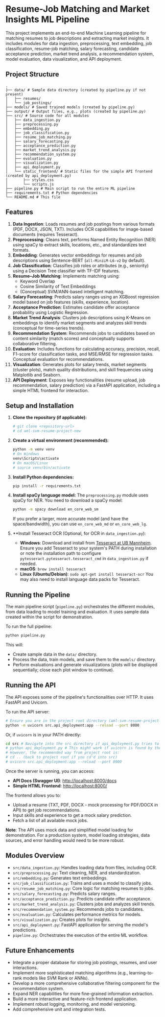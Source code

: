 # Resume-Job Matching and Market Insights ML Pipeline

This project implements an end-to-end Machine Learning pipeline for matching resumes to job descriptions and extracting market insights. It includes modules for data ingestion, preprocessing, text embedding, job classification, resume-job matching, salary forecasting, candidate acceptance prediction, market trend analysis, a recommendation system, model evaluation, data visualization, and API deployment.

## Project Structure

```
. 
├── data/ # Sample data directory (created by pipeline.py if not present)
│   ├── resumes/ 
│   └── job_postings/ 
├── models/ # Saved trained models (created by pipeline.py)
├── output/ # Output files, e.g., plots (created by pipeline.py)
├── src/ # Source code for all modules
│   ├── data_ingestion.py
│   ├── preprocessing.py
│   ├── embedding.py
│   ├── job_classification.py
│   ├── resume_job_matching.py
│   ├── salary_forecasting.py
│   ├── acceptance_prediction.py
│   ├── market_trend_analysis.py
│   ├── recommendation_system.py
│   ├── evaluation.py
│   ├── visualization.py
│   ├── api_deployment.py
│   └── static_frontend/ # Static files for the simple API frontend (created by api_deployment.py)
│       ├── styles.css
│       └── scripts.js
├── pipeline.py # Main script to run the entire ML pipeline
├── requirements.txt # Python dependencies
└── README.md # This file
```

## Features

1.  **Data Ingestion**: Loads resumes and job postings from various formats (PDF, DOCX, JSON, TXT). Includes OCR capabilities for image-based documents (requires Tesseract).
2.  **Preprocessing**: Cleans text, performs Named Entity Recognition (NER) using spaCy to extract skills, locations, etc., and standardizes text formats.
3.  **Embedding**: Generates vector embeddings for resumes and job descriptions using Sentence-BERT (`all-MiniLM-L6-v2` by default).
4.  **Job Classification**: Classifies job roles or attributes (e.g., seniority) using a Decision Tree classifier with TF-IDF features.
5.  **Resume–Job Matching**: Implements matching using:
    *   Keyword Overlap
    *   Cosine Similarity of Text Embeddings
    *   (Conceptual) SVM/ANN-based intelligent matching.
6.  **Salary Forecasting**: Predicts salary ranges using an XGBoost regression model based on job features (skills, experience, location).
7.  **Acceptance Prediction**: Estimates candidate offer acceptance probability using Logistic Regression.
8.  **Market Trend Analysis**: Clusters job descriptions using K-Means on embeddings to identify market segments and analyzes skill trends (conceptual for time-series trends).
9.  **Recommendation System**: Recommends jobs to candidates based on content similarity (match scores) and conceptually supports collaborative filtering.
10. **Evaluation**: Includes functions for calculating accuracy, precision, recall, F1-score for classification tasks, and MSE/RMSE for regression tasks. Conceptual evaluation for recommendations.
11. **Visualization**: Generates plots for salary trends, market segments (cluster plots), match quality distributions, and skill frequencies using Matplotlib and Seaborn.
12. **API Deployment**: Exposes key functionalities (resume upload, job recommendation, salary prediction) via a FastAPI application, including a simple HTML frontend for interaction.

## Setup and Installation

1.  **Clone the repository (if applicable):**
    ```bash
    # git clone <repository-url>
    # cd aml-svm-resume-project-new
    ```

2.  **Create a virtual environment (recommended):**
    ```bash
    python -m venv venv
    # On Windows
    venv\Scripts\activate
    # On macOS/Linux
    # source venv/bin/activate
    ```

3.  **Install Python dependencies:**
    ```bash
    pip install -r requirements.txt
    ```

4.  **Install spaCy language model:**
    The `preprocessing.py` module uses spaCy for NER. You need to download a spaCy model:
    ```bash
    python -m spacy download en_core_web_sm
    ```
    If you prefer a larger, more accurate model (and have the space/bandwidth), you can use `en_core_web_md` or `en_core_web_lg`.

5.  **Install Tesseract OCR (Optional, for OCR in `data_ingestion.py`):
    *   **Windows**: Download and install from [Tesseract at UB Mannheim](https://github.com/UB-Mannheim/tesseract/wiki). Ensure you add Tesseract to your system's PATH during installation or note the installation path to configure `pytesseract.pytesseract.tesseract_cmd` in `data_ingestion.py` if needed.
    *   **macOS**: `brew install tesseract`
    *   **Linux (Ubuntu/Debian)**: `sudo apt-get install tesseract-ocr`
    You may also need to install language data packs for Tesseract.

## Running the Pipeline

The main pipeline script (`pipeline.py`) orchestrates the different modules, from data loading to model training and evaluation. It uses sample data created within the script for demonstration.

To run the full pipeline:
```bash
python pipeline.py
```
This will:
*   Create sample data in the `data/` directory.
*   Process the data, train models, and save them to the `models/` directory.
*   Perform evaluations and generate visualizations (plots will be displayed sequentially; close each plot window to continue).

## Running the API

The API exposes some of the pipeline's functionalities over HTTP. It uses FastAPI and Uvicorn.

To run the API server:
```bash
# Ensure you are in the project root directory (aml-svm-resume-project-new)
python -m uvicorn src.api_deployment:app --reload --port 8000
```
Or, if `uvicorn` is in your PATH directly:
```bash
cd src # Navigate into the src directory if api_deployment.py tries to run uvicorn directly
# python api_deployment.py # This might work if uvicorn is found by the script
# However, the recommended way from project root is:
# cd .. (back to project root if you cd'd into src)
# uvicorn src.api_deployment:app --reload --port 8000
```

Once the server is running, you can access:
*   **API Docs (Swagger UI)**: [http://localhost:8000/docs](http://localhost:8000/docs)
*   **Simple HTML Frontend**: [http://localhost:8000/](http://localhost:8000/)

The frontend allows you to:
*   Upload a resume (TXT, PDF, DOCX - mock processing for PDF/DOCX in API) to get job recommendations.
*   Input skills and experience to get a mock salary prediction.
*   Fetch a list of all available mock jobs.

**Note**: The API uses mock data and simplified model loading for demonstration. For a production system, model loading strategies, data sources, and error handling would need to be more robust.

## Modules Overview

*   `src/data_ingestion.py`: Handles loading data from files, including OCR.
*   `src/preprocessing.py`: Text cleaning, NER, and standardization.
*   `src/embedding.py`: Generates text embeddings.
*   `src/job_classification.py`: Trains and uses a model to classify jobs.
*   `src/resume_job_matching.py`: Core logic for matching resumes to jobs.
*   `src/salary_forecasting.py`: Predicts salary ranges.
*   `src/acceptance_prediction.py`: Predicts candidate offer acceptance.
*   `src/market_trend_analysis.py`: Clusters jobs and analyzes skill trends.
*   `src/recommendation_system.py`: Recommends jobs to candidates.
*   `src/evaluation.py`: Calculates performance metrics for models.
*   `src/visualization.py`: Creates plots for insights.
*   `src/api_deployment.py`: FastAPI application for serving the model's predictions.
*   `pipeline.py`: Orchestrates the execution of the entire ML workflow.

## Future Enhancements

*   Integrate a proper database for storing job postings, resumes, and user interactions.
*   Implement more sophisticated matching algorithms (e.g., learning-to-rank models like SVM Rank or ANNs).
*   Develop a more comprehensive collaborative filtering component for the recommendation system.
*   Expand NER capabilities for more fine-grained information extraction.
*   Build a more interactive and feature-rich frontend application.
*   Implement robust logging, monitoring, and model versioning.
*   Add comprehensive unit and integration tests.